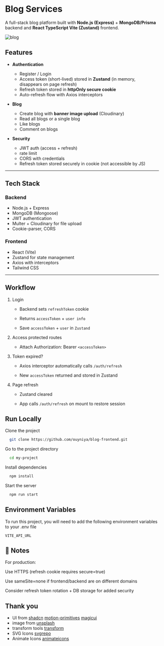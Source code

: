 # Blog Services


A full-stack blog platform built with **Node.js (Express)** + **MongoDB/Prisma** backend and **React TypeScript Vite (Zustand)** frontend.

![blog](./public/screen.gif)  


## Features


- **Authentication**
  - Register / Login
  - Access token (short-lived) stored in **Zustand** (in memory, disappears on page refresh)
  - Refresh token stored in **httpOnly secure cookie**
  - Auto-refresh flow with Axios interceptors

- **Blog**
  - Create blog with **banner image upload** (Cloudinary)
  - Read all blogs or a single blog
  - Like blogs
  - Comment on blogs

- **Security**
  - JWT auth (access + refresh)
  - rate limit
  - CORS with credentials
  - Refresh token stored securely in cookie (not accessible by JS)


----


## Tech Stack

### Backend
- Node.js + Express
- MongoDB (Mongoose) 
- JWT authentication
- Multer + Cloudinary for file upload
- Cookie-parser, CORS

### Frontend
- React (Vite)
- Zustand for state management
- Axios with interceptors
- Tailwind CSS

---

##  Workflow

1. Login

    - Backend sets `refreshToken` cookie

    - Returns `accessToken` + `user info`

    - Save `accessToken` + `user` in `Zustand`

2. Access protected routes

    - Attach Authorization: Bearer `<accessToken>`

3. Token expired?

    - Axios interceptor automatically calls `/auth/refresh`

    - New `accessToken` returned and stored in Zustand

4. Page refresh

    - Zustand cleared

    - App calls `/auth/refresh` on mount to restore session



## Run Locally

Clone the project

```bash
  git clone https://github.com/ouyniya/blog-frontend.git
```

Go to the project directory

```bash
  cd my-project
```

Install dependencies

```bash
  npm install
```

Start the server

```bash
  npm run start
```

## Environment Variables

To run this project, you will need to add the following environment variables to your .env file

`VITE_API_URL`



## 📌 Notes

For production:

Use HTTPS (refresh cookie requires secure=true)

Use sameSite=none if frontend/backend are on different domains

Consider refresh token rotation + DB storage for added security



## Thank you

- UI from [shadcn](https://ui.shadcn.com/docs/installation) [motion-primitives](https://motion-primitives.com/) [magicui](https://magicui.design/)
- image from [unsplash](https://unsplash.com/s/photos/snowflake?license=free)
- transform tools [transform](https://transform.tools/)
- SVG Icons [svgrepo](https://www.svgrepo.com/)
- Animate Icons [animateicons](https://animateicons.vercel.app/)

